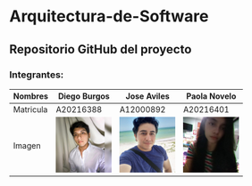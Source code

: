 # Arquitectura-de-Software

<h2>Repositorio GitHub del proyecto</h2>

<h3>Integrantes:</h3>

| Nombres | Diego Burgos | Jose Aviles  | Paola Novelo  |
| ------------- | ------------- | ------------- | ------------- | 
| Matricula  | A20216388  | A12000892 | A20216401 |
| Imagen | <img src="Recursos/IMG_5641.JPG"  width="100" height="100" />  | <img src="Recursos/IMG_5639.JPG"  width="100" height="100" />  | <img src="Recursos/IMG_5640.JPG"  width="100" height="100" /> 

